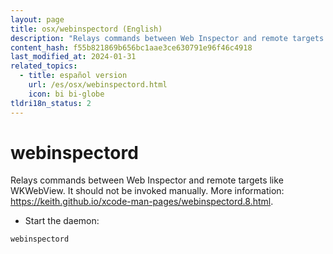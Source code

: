 ```yaml
---
layout: page
title: osx/webinspectord (English)
description: "Relays commands between Web Inspector and remote targets like WKWebView."
content_hash: f55b821869b656bc1aae3ce630791e96f46c4918
last_modified_at: 2024-01-31
related_topics:
  - title: español version
    url: /es/osx/webinspectord.html
    icon: bi bi-globe
tldri18n_status: 2
---
```

# webinspectord

Relays commands between Web Inspector and remote targets like WKWebView.
It should not be invoked manually.
More information: <https://keith.github.io/xcode-man-pages/webinspectord.8.html>.

- Start the daemon:

`webinspectord`

